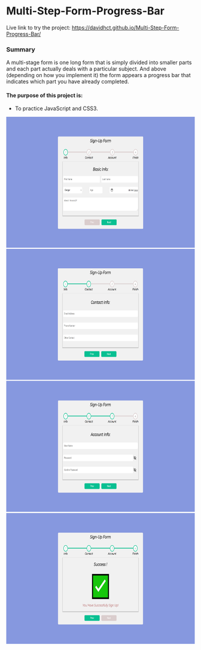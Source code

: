 # Multi-Step-Form-Progress-Bar

Live link to try the project: https://davidhct.github.io/Multi-Step-Form-Progress-Bar/

### Summary

A multi-stage form is one long form that is simply divided into smaller parts and each part actually deals with a particular subject.
And above (depending on how you implement it) the form appears a progress bar that indicates which part you have already completed.

#### The purpose of this project is:

- To practice JavaScript and CSS3.

<kbd><img src="/demo images/img_1.png" width="630" height="350"></kbd>
<kbd><img src="/demo images/img_2.png" width="630" height="350"></kbd>
<kbd><img src="/demo images/img_3.png" width="630" height="350"></kbd>
<kbd><img src="/demo images/img_4.png" width="630" height="350"></kbd>
